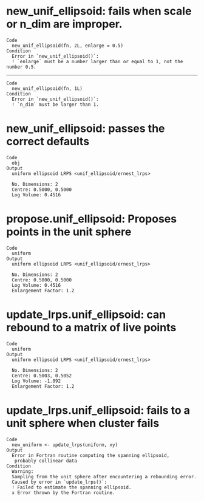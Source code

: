 # new_unif_ellipsoid: fails when scale or n_dim are improper.

    Code
      new_unif_ellipsoid(fn, 2L, enlarge = 0.5)
    Condition
      Error in `new_unif_ellipsoid()`:
      ! `enlarge` must be a number larger than or equal to 1, not the number 0.5.

---

    Code
      new_unif_ellipsoid(fn, 1L)
    Condition
      Error in `new_unif_ellipsoid()`:
      ! `n_dim` must be larger than 1.

# new_unif_ellipsoid: passes the correct defaults

    Code
      obj
    Output
      uniform ellipsoid LRPS <unif_ellipsoid/ernest_lrps>
      
      No. Dimensions: 2
      Centre: 0.5000, 0.5000
      Log Volume: 0.4516

# propose.unif_ellipsoid: Proposes points in the unit sphere

    Code
      uniform
    Output
      uniform ellipsoid LRPS <unif_ellipsoid/ernest_lrps>
      
      No. Dimensions: 2
      Centre: 0.5000, 0.5000
      Log Volume: 0.4516
      Enlargement Factor: 1.2

# update_lrps.unif_ellipsoid: can rebound to a matrix of live points

    Code
      uniform
    Output
      uniform ellipsoid LRPS <unif_ellipsoid/ernest_lrps>
      
      No. Dimensions: 2
      Centre: 0.5003, 0.5052
      Log Volume: -1.892
      Enlargement Factor: 1.2

# update_lrps.unif_ellipsoid: fails to a unit sphere when cluster fails

    Code
      new_uniform <- update_lrps(uniform, xy)
    Output
      Error in Fortran routine computing the spanning ellipsoid,
       probably collinear data
    Condition
      Warning:
      Sampling from the unit sphere after encountering a rebounding error.
      Caused by error in `update_lrps()`:
      ! Failed to estimate the spanning ellipsoid.
      x Error thrown by the Fortran routine.


